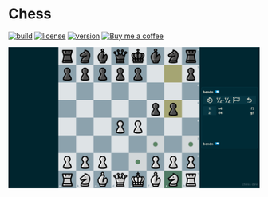 # Chess

[![build](https://img.shields.io/github/actions/workflow/status/bend-n/chess/export.yml?branch=main&logo=github&style=for-the-badge)](https://github.com/bend-n/chess/actions/workflows/export.yml "Build workflow")
[![license](https://img.shields.io/badge/License-MIT-blue?style=for-the-badge)](https://github.com/bend-n/chess/blob/main/LICENSE "License")
[![version](https://img.shields.io/badge/3.5+-blue?logo=godot-engine&logoColor=white&label=godot&style=for-the-badge)](https://godotengine.org "Made with godot")
<a href='https://ko-fi.com/bendn' title='Buy me a coffee' target='_blank'><img height='28' src='https://storage.ko-fi.com/cdn/brandasset/kofi_button_red.png' alt='Buy me a coffee'> </a>

[![screenshot](https://raw.githubusercontent.com/bend-n/chess/main/.github/screenshot.png)](https://bendn.itch.io/chess "Playing.. Against myself")
